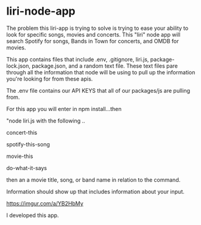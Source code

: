# liri-node-app

The problem this liri-app is trying to solve is trying to ease your ability to look for specific songs, movies and concerts.
This "liri" node app will search Spotify for songs, Bands in Town for concerts, and OMDB for movies.

This app contains files that include .env, .gitignore, liri.js, package-lock.json, package.json, and a random text file. 
These text files pare through all the information that node will be using to pull up the information you're looking for from these apis. 

The .env file contains our API KEYS that all of our packages/js are pulling from. 

For this app you will enter in npm install...then

"node liri.js with the following ..

concert-this

spotify-this-song

movie-this

do-what-it-says

then an a movie title, song, or band name in relation to the command.

Information should show up that includes information about your input. 

https://imgur.com/a/YB2HbMy

I developed this app. 
